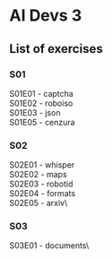 # AI Devs 3

## List of exercises

### S01
S01E01 - captcha\
S01E02 - roboiso\
S01E03 - json\
S01E05 - cenzura

### S02
S02E01 - whisper\
S02E02 - maps\
S02E03 - robotid\
S02E04 - formats\
S02E05 - arxiv\

### S03
S03E01 - documents\

